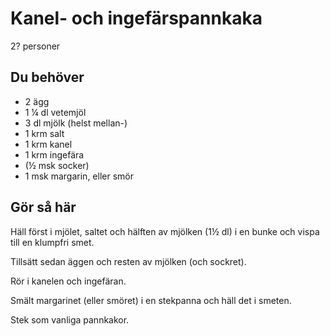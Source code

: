 # Kanel- och ingefärspannkaka

2? personer

## Du behöver

* 2 ägg
* 1 ¼ dl vetemjöl
* 3 dl mjölk (helst mellan-)
* 1 krm salt
* 1 krm kanel
* 1 krm ingefära
* (½ msk socker)
* 1 msk margarin, eller smör

## Gör så här

Häll först i mjölet, saltet och hälften av mjölken (1&half; dl) i en bunke och vispa till en klumpfri smet.

Tillsätt sedan äggen och resten av mjölken (och sockret).

Rör i kanelen och ingefäran.

Smält margarinet (eller smöret) i en stekpanna och häll det i smeten.

Stek som vanliga pannkakor.
